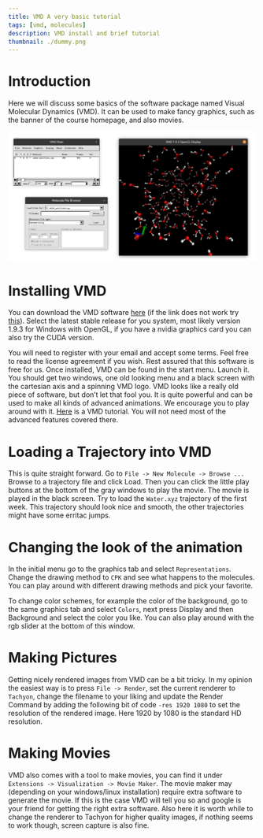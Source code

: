 ```yaml
---
title: VMD A very basic tutorial
tags: [vmd, molecules]
description: VMD install and brief tutorial
thumbnail: ./dummy.png
---
```


# Introduction

Here we will discuss some basics of the software package named Visual Molecular
Dynamics (VMD). It can be used to make fancy graphics, such as the banner of the
course homepage, and also movies.

![](assets/vmdExample.png)

# Installing VMD

You can download the VMD software
[here](https://www.ks.uiuc.edu/Development/Download/download.cgi?PackageName=VMD)
(if the link does not work try [this](http://www.ks.uiuc.edu/Research/vmd/)).
Select the latest stable release for you system, most likely version 1.9.3 for
Windows with OpenGL, if you have a nvidia graphics card you can also try the
CUDA version.

You will need to register with your email and accept some terms. Feel free to
read the license agreement if you wish. Rest assured that this software is free
for us. Once installed, VMD can be found in the start menu. Launch it. You
should get two windows, one old looking menu and a black screen with the
cartesian axis and a spinning VMD logo. VMD looks like a really old piece of
software, but don’t let that fool you. It is quite powerful and can be used to
make all kinds of advanced animations. We encourage you to play around with it.
[Here](http://www.ks.uiuc.edu/Training/Tutorials/vmd/tutorial-html/node2.html)
is a VMD tutorial. You will not need most of the advanced features covered
there.

# Loading a Trajectory into VMD

This is quite straight forward. Go to `File -> New Molecule -> Browse ...`
Browse to a trajectory file and click Load. Then you can click the little play
buttons at the bottom of the gray windows to play the movie. The movie is played
in the black screen. Try to load the `Water.xyz` trajectory of the first week.
This trajectory should look nice and smooth, the other trajectories might have
some erritac jumps.

# Changing the look of the animation

In the initial menu go to the graphics tab and select `Representations`. Change
the drawing method to `CPK` and see what happens to the molecules. You can play
around with different drawing methods and pick your favorite.

To change color schemes, for example the color of the background, go to the same
graphics tab and select `Colors`, next press Display and then Background and
select the color you like. You can also play around with the rgb slider at the
bottom of this window.

# Making Pictures

Getting nicely rendered images from VMD can be a bit tricky. In my opinion the
easiest way is to press `File -> Render`, set the current renderer to `Tachyon`,
change the filename to your liking and update the Render Command by adding the
following bit of code `-res 1920 1080` to set the resolution of the rendered
image. Here 1920 by 1080 is the standard HD resolution.

# Making Movies

VMD also comes with a tool to make movies, you can find it under `Extensions -> Visualization -> Movie Maker`. The movie maker may (depending on your
windows/linux installation) require extra software to generate the movie. If
this is the case VMD will tell you so and google is your friend for getting the
right extra software. Also here it is worth while to change the renderer to
Tachyon for higher quality images, if nothing seems to work though, screen
capture is also fine.
